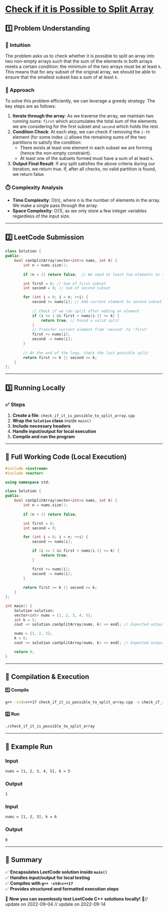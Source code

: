# **[Check if it is Possible to Split Array](https://leetcode.com/problems/check-if-it-is-possible-to-split-array/description/)**  

## **1️⃣ Problem Understanding**  
### **📌 Intuition**  
The problem asks us to check whether it is possible to split an array into two non-empty arrays such that the sum of the elements in both arrays meets a certain condition: the minimum of the two arrays must be at least `k`. This means that for any subset of the original array, we should be able to ensure that the smallest subset has a sum of at least `k`.

### **🚀 Approach**  
To solve this problem efficiently, we can leverage a greedy strategy. The key steps are as follows:

1. **Iterate through the array**: As we traverse the array, we maintain two running sums: `first` which accumulates the total sum of the elements we are considering for the first subset and `second` which holds the rest.
2. **Condition Check**: At each step, we can check if removing the `i-th` element (for some index `i`) allows the remaining sums of the two partitions to satisfy the condition:
   - There exists at least one element in each subset we are forming (hence the non-empty constraint).
   - At least one of the subsets formed must have a sum of at least `k`.
3. **Output Final Result**: If any split satisfies the above criteria during our iteration, we return true. If, after all checks, no valid partition is found, we return false.

### **⏱️ Complexity Analysis**  
- **Time Complexity**: O(n), where n is the number of elements in the array. We make a single pass through the array.
- **Space Complexity**: O(1), as we only store a few integer variables regardless of the input size.

---  

## **2️⃣ LeetCode Submission**  
```cpp
class Solution {
public:
    bool canSplitArray(vector<int>& nums, int k) {
        int n = nums.size();
        
        if (n < 2) return false;  // We need at least two elements to split

        int first = 0; // Sum of first subset
        int second = 0; // Sum of second subset

        for (int i = 0; i < n; ++i) {
            second += nums[i]; // Add current element to second subset
            
            // Check if we can split after adding an element 
            if (i >= 1 && first + nums[i-1] >= k) {
                return true; // Found a valid split
            }
            // Transfer current element from 'second' to 'first'
            first += nums[i];
            second -= nums[i];
        }
        
        // At the end of the loop, check the last possible split
        return first >= k || second >= k;
    }
};  
```  

---  

## **3️⃣ Running Locally**  
### **✅ Steps**  
1. **Create a file**: `check_if_it_is_possible_to_split_array.cpp`  
2. **Wrap the `Solution` class** inside `main()`  
3. **Include necessary headers**  
4. **Handle input/output for local execution**  
5. **Compile and run the program**  

---  

## **📝 Full Working Code (Local Execution)**  
```cpp
#include <iostream>
#include <vector>

using namespace std;

class Solution {
public:
    bool canSplitArray(vector<int>& nums, int k) {
        int n = nums.size();
        
        if (n < 2) return false;

        int first = 0; 
        int second = 0; 

        for (int i = 0; i < n; ++i) {
            second += nums[i];

            if (i >= 1 && first + nums[i-1] >= k) {
                return true;
            }

            first += nums[i];
            second -= nums[i];
        }
        
        return first >= k || second >= k;
    }
};

int main() {
    Solution solution;
    vector<int> nums = {1, 2, 3, 4, 5};
    int k = 5;
    cout << solution.canSplitArray(nums, k) << endl; // Expected output: 1 (true)

    nums = {1, 2, 3};
    k = 6;
    cout << solution.canSplitArray(nums, k) << endl; // Expected output: 0 (false)

    return 0;
}
```  

---  

## **🔧 Compilation & Execution**  
#### **1️⃣ Compile**  
```bash
g++ -std=c++17 check_if_it_is_possible_to_split_array.cpp -o check_if_it_is_possible_to_split_array
```  

#### **2️⃣ Run**  
```bash
./check_if_it_is_possible_to_split_array
```  

---  

## **🎯 Example Run**  
### **Input**  
```  
nums = [1, 2, 3, 4, 5], k = 5  
```  
### **Output**  
```
1  
```  
### **Input**  
```
nums = [1, 2, 3], k = 6  
```  
### **Output**  
```
0  
```  

---  

## **📌 Summary**  
✅ **Encapsulates LeetCode solution inside `main()`**  
✅ **Handles input/output for local testing**  
✅ **Compiles with `g++ -std=c++17`**  
✅ **Provides structured and formatted execution steps**  

🚀 **Now you can seamlessly test LeetCode C++ solutions locally!** 🚀// update on 2022-09-04
// update on 2022-09-14
